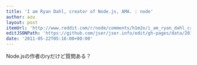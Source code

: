 ```yaml
---
title: 'I am Ryan Dahl, creator of Node.js, AMA. : node'
author: azu
layout: post
itemUrl: 'http://www.reddit.com/r/node/comments/h1m2o/i_am_ryan_dahl_creator_of_nodejs_ama/'
editJSONPath: 'https://github.com/jser/jser.info/edit/gh-pages/data/2011/05/index.json'
date: '2011-05-22T05:16:00+00:00'
---
```

Node.jsの作者のryだけど質問ある？
